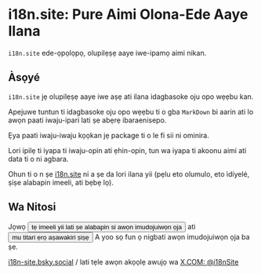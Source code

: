 # i18n.site: Pure Aimi Olona-Ede Aaye Ilana

`i18n.site` ede-ọpọlọpọ, olupilẹṣẹ aaye iwe-ipamọ aimi nikan.

## Àsọyé

`i18n.site` jẹ olupilẹṣẹ aaye iwe aṣẹ ati ilana idagbasoke oju opo wẹẹbu kan.

Apejuwe tuntun ti idagbasoke oju opo wẹẹbu ti o gba `MarkDown` bi aarin ati lo awọn paati iwaju-ipari lati ṣe abẹrẹ ibaraenisepo.

Ẹya paati iwaju-iwaju kọọkan jẹ package ti o le fi sii ni ominira.

Lori ipilẹ ti iyapa ti iwaju-opin ati ẹhin-opin, tun wa iyapa ti akoonu aimi ati data ti o ni agbara.

Ohun ti o n ṣe [i18n.site](/) ni a ṣe da lori ilana yii (pẹlu eto olumulo, eto ìdíyelé, ṣiṣe alabapin imeeli, ati bẹbẹ lọ).

## Wa Nitosi

Jọwọ <button onclick="mailsub()">tẹ imeeli yii lati ṣe alabapin si awọn imudojuiwọn ọja</button> ati <button onclick="webpush()">mu titari ẹrọ aṣawakiri ṣiṣẹ</button> A yoo sọ fun ọ nigbati awọn imudojuiwọn ọja ba ṣe.

[i18n-site.bsky.social](https://bsky.app/profile/i18n-site.bsky.social) / lati tẹle awọn akọọlẹ awujọ wa [X.COM: @i18nSite](https://x.com/i18nSite)